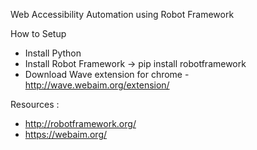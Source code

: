 Web Accessibility Automation using Robot Framework

How to Setup
- Install Python
- Install Robot Framework -> pip install robotframework
- Download Wave extension for chrome - http://wave.webaim.org/extension/    

Resources :
- http://robotframework.org/
- https://webaim.org/
